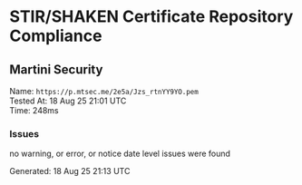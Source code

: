 # STIR/SHAKEN Certificate Repository Compliance

## Martini Security

Name: `https://p.mtsec.me/2e5a/Jzs_rtnYY9YO.pem`\
Tested At: 18 Aug 25 21:01 UTC\
Time: 248ms

### Issues

no warning, or error, or notice date level issues were found

Generated: 18 Aug 25 21:13 UTC